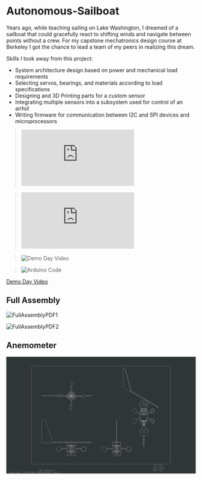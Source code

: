 # Autonomous-Sailboat

Years ago, while teaching sailing on Lake Washington, I dreamed of a sailboat that could gracefully react to shifting winds and navigate between points without a crew. For my capstone mechatronics design course at Berkeley I got the chance to lead a team of my peers in realizing this dream.

Skills I took away from this project:

* System architecture design based on power and mechanical load requirements
* Selecting servos, bearings, and materials according to load specifications
* Designing and 3D Printing parts for a custom sensor
* Integrating multiple sensors into a subsystem used for control of an airfoil
* Writing firmware for communication between I2C and SPI devices and microprocessors

> ![Full Assembly](https://github.com/cacton77/Autonomous-Sailboat/blob/main/autonomous_sailboat_assembly.stl)

> ![Anemometer](https://github.com/cacton77/Autonomous-Sailboat/blob/main/anemometer.stl)

> ![Demo Day Video](https://www.youtube.com/watch?v=Hydo_2GYRXk&feature=youtu.be)

> ![Arduino Code](https://github.com/cacton77/Autonomous-Sailboat/blob/main/Full_Sail/Full_Sail.ino)

[Demo Day Video](https://www.youtube.com/watch?v=Hydo_2GYRXk&feature=youtu.be)

## Full Assembly

![FullAssemblyPDF1](https://user-images.githubusercontent.com/52175303/109434473-67659f80-79ca-11eb-9ea6-5acf1c8c9d9a.png)

![FullAssemblyPDF2](https://user-images.githubusercontent.com/52175303/109434485-72203480-79ca-11eb-95bf-a8f1901150e9.png)

## Anemometer

![assembly](https://github.com/cacton77/Autonomous-Sailboat/blob/main/wvdrw-ass.png?raw=true)
